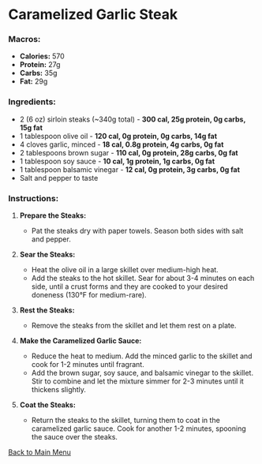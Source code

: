 # Caramelized Garlic Steak

### Macros:
- **Calories:** 570
- **Protein:** 27g
- **Carbs:** 35g
- **Fat:** 29g

### Ingredients:
- 2 (6 oz) sirloin steaks (~340g total) - **300 cal, 25g protein, 0g carbs, 15g fat**
- 1 tablespoon olive oil - **120 cal, 0g protein, 0g carbs, 14g fat**
- 4 cloves garlic, minced - **18 cal, 0.8g protein, 4g carbs, 0g fat**
- 2 tablespoons brown sugar - **110 cal, 0g protein, 28g carbs, 0g fat**
- 1 tablespoon soy sauce - **10 cal, 1g protein, 1g carbs, 0g fat**
- 1 tablespoon balsamic vinegar - **12 cal, 0g protein, 3g carbs, 0g fat**
- Salt and pepper to taste

### Instructions:
1. **Prepare the Steaks:**
   - Pat the steaks dry with paper towels. Season both sides with salt and pepper.

2. **Sear the Steaks:**
   - Heat the olive oil in a large skillet over medium-high heat.
   - Add the steaks to the hot skillet. Sear for about 3-4 minutes on each side, until a crust forms and they are cooked to your desired doneness (130°F for medium-rare).

3. **Rest the Steaks:**
   - Remove the steaks from the skillet and let them rest on a plate.

4. **Make the Caramelized Garlic Sauce:**
   - Reduce the heat to medium. Add the minced garlic to the skillet and cook for 1-2 minutes until fragrant.
   - Add the brown sugar, soy sauce, and balsamic vinegar to the skillet. Stir to combine and let the mixture simmer for 2-3 minutes until it thickens slightly.

5. **Coat the Steaks:**
   - Return the steaks to the skillet, turning them to coat in the caramelized garlic sauce. Cook for another 1-2 minutes, spooning the sauce over the steaks.

[Back to Main Menu](../README.md)